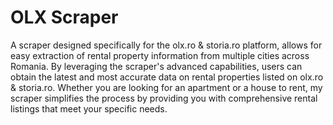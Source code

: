 # OLX Scraper
 A scraper designed specifically for the olx.ro & storia.ro platform, allows for easy extraction of rental property information from multiple cities across Romania. By leveraging the scraper's advanced capabilities, users can obtain the latest and most accurate data on rental properties listed on olx.ro & storia.ro. Whether you are looking for an apartment or a house to rent, my scraper simplifies the process by providing you with comprehensive rental listings that meet your specific needs.
